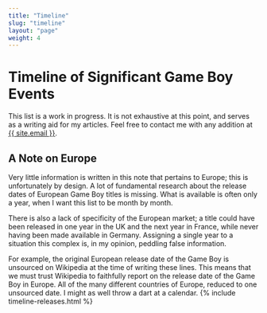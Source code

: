 ```yaml
---
title: "Timeline"
slug: "timeline"
layout: "page"
weight: 4
---
```

# Timeline of Significant Game Boy Events

This list is a work in progress. It is not exhaustive at this point, and serves as a writing aid for my articles. Feel free to contact me with any addition at <a href="mailto:{{ site.email }}">{{ site.email }}</a>.

## A Note on Europe

Very little information is written in this note that pertains to Europe; this is unfortunately by design. A lot of fundamental research about the release dates of European Game Boy titles is missing. What is available is often only a year, when I want this list to be month by month.

There is also a lack of specificity of the European market; a title could have been released in one year in the UK and the next year in France, while never having been made available in Germany. Assigning a single year to a situation this complex is, in my opinion, peddling false information.

For example, the original European release date of the Game Boy is unsourced on Wikipedia at the time of writing these lines. This means that we must trust Wikipedia to faithfully report on the release date of the Game Boy in Europe. All of the many different countries of Europe, reduced to one unsourced date. I might as well throw a dart at a calendar.
{% include timeline-releases.html %}